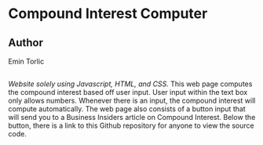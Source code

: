 # Compound Interest Computer

## Author
Emin Torlic

## 
*Website solely using Javascript, HTML, and CSS.*
This web page computes the compound interest based off user input. 
User input within the text box only allows numbers. Whenever there is 
an input, the compound interest will compute automatically. The web page 
also consists of a button input that will send you to a Business Insiders 
article on Compound Interest. Below the button, there is a link to this Github
repository for anyone to view the source code.
